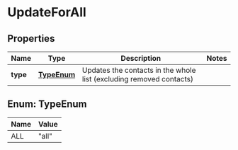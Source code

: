 

# UpdateForAll


## Properties

| Name | Type | Description | Notes |
|------------ | ------------- | ------------- | -------------|
|**type** | [**TypeEnum**](#TypeEnum) | Updates the contacts in the whole list (excluding removed contacts) |  |



## Enum: TypeEnum

| Name | Value |
|---- | -----|
| ALL | &quot;all&quot; |



